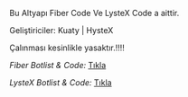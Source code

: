 Bu Altyapı Fiber Code Ve LysteX Code a aittir.

Geliştiriciler: Kuaty | HysteX

Çalınması kesinlikle yasaktır.!!!!

_Fiber Botlist & Code:_
[Tıkla](https://discord.gg/YYXY37n)

_LysteX Botlist & Code:_
[Tıkla](https://discord.gg/DajCdfE)